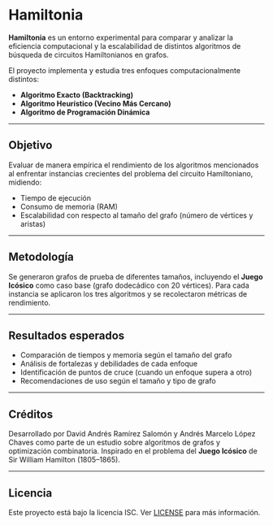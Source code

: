 # Hamiltonia

**Hamiltonia** es un entorno experimental para comparar y analizar la eficiencia computacional y la escalabilidad de distintos algoritmos de búsqueda de circuitos Hamiltonianos en grafos.

El proyecto implementa y estudia tres enfoques computacionalmente distintos:
- **Algoritmo Exacto (Backtracking)**
- **Algoritmo Heurístico (Vecino Más Cercano)**
- **Algoritmo de Programación Dinámica**

---

## Objetivo

Evaluar de manera empírica el rendimiento de los algoritmos mencionados al enfrentar instancias crecientes del problema del circuito Hamiltoniano, midiendo:
- Tiempo de ejecución
- Consumo de memoria (RAM)
- Escalabilidad con respecto al tamaño del grafo (número de vértices y aristas)

---

## Metodología

Se generaron grafos de prueba de diferentes tamaños, incluyendo el **Juego Icósico** como caso base (grafo dodecádico con 20 vértices). Para cada instancia se aplicaron los tres algoritmos y se recolectaron métricas de rendimiento.

---

## Resultados esperados

- Comparación de tiempos y memoria según el tamaño del grafo
- Análisis de fortalezas y debilidades de cada enfoque
- Identificación de puntos de cruce (cuando un enfoque supera a otro)
- Recomendaciones de uso según el tamaño y tipo de grafo

---

## Créditos

Desarrollado por David Andrés Ramírez Salomón y Andrés Marcelo López Chaves como parte de un estudio sobre algoritmos de grafos y optimización combinatoria.
Inspirado en el problema del **Juego Icósico** de Sir William Hamilton (1805–1865).

---

## Licencia

Este proyecto está bajo la licencia ISC. Ver [LICENSE](LICENSE) para más información.